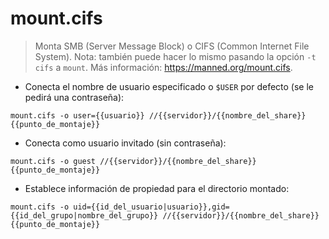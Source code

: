 # mount.cifs

> Monta SMB (Server Message Block) o CIFS (Common Internet File System).
> Nota: también puede hacer lo mismo pasando la opción `-t cifs` a `mount`.
> Más información: <https://manned.org/mount.cifs>.

- Conecta el nombre de usuario especificado o `$USER` por defecto (se le pedirá una contraseña):

`mount.cifs -o user={{usuario}} //{{servidor}}/{{nombre_del_share}} {{punto_de_montaje}}`

- Conecta como usuario invitado (sin contraseña):

`mount.cifs -o guest //{{servidor}}/{{nombre_del_share}} {{punto_de_montaje}}`

- Establece información de propiedad para el directorio montado:

`mount.cifs -o uid={{id_del_usuario|usuario}},gid={{id_del_grupo|nombre_del_grupo}} //{{servidor}}/{{nombre_del_share}} {{punto_de_montaje}}`
